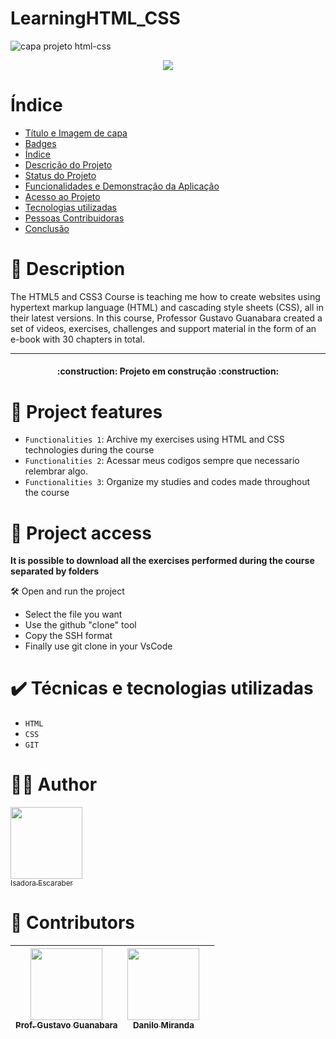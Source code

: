 # LearningHTML_CSS

 ![capa projeto html-css](https://github.com/IsaEscaraber/LearningHTML_CSS/assets/60775472/429dff0d-0042-4c51-9406-a7961a05d74f)

 <p align="center"><img loading="lazy" src="http://img.shields.io/static/v1?label=STATUS&message=EM%20DESENVOLVIMENTO&color=GREEN&style=for-the-badge"/>
</p>

# Índice 

* [Título e Imagem de capa](#Título-e-Imagem-de-capa)
* [Badges](#badges)
* [Índice](#índice)
* [Descrição do Projeto](#descrição-do-projeto)
* [Status do Projeto](#status-do-Projeto)
* [Funcionalidades e Demonstração da Aplicação](#funcionalidades-e-demonstração-da-aplicação)
* [Acesso ao Projeto](#acesso-ao-projeto)
* [Tecnologias utilizadas](#tecnologias-utilizadas)
* [Pessoas Contribuidoras](#pessoas-contribuidoras)
* [Conclusão](#conclusão)

# 📖 Description

 The HTML5 and CSS3 Course is teaching me how to create websites using hypertext markup language (HTML) and cascading style sheets (CSS), all in their latest versions. In this course, Professor Gustavo Guanabara created a set of videos, exercises, challenges and support material in the form of an e-book with 30 chapters in total.


---
<h4 align="center"> 
    :construction:  Projeto em construção  :construction:
</h4>

#  :hammer: Project features

- `Functionalities 1`: Archive my exercises using HTML and CSS technologies during the course
- `Functionalities 2`: Acessar meus codigos sempre que necessario relembrar algo.
- `Functionalities 3`: Organize my studies and codes made throughout the course

  
# 📁 Project access

**It is possible to download all the exercises performed during the course separated by folders**

 🛠️ Open and run the project

  - Select the file you want
  - Use the github "clone" tool
  - Copy the SSH format
  - Finally use git clone in your VsCode

# ✔️ Técnicas e tecnologias utilizadas

- ``HTML``
- ``CSS``
- ``GIT``

# 👋🤓	Author

 [<img loading="lazy" src="https://avatars.githubusercontent.com/u/60775472?v=4" width=115><br><sub>Isadora Escaraber</sub>](https://github.com/IsaEscaraber) 

# 🤝	Contributors

| [<img loading="lazy" src="https://avatars.githubusercontent.com/u/8683378?v=4" width=115><br><sub>Prof. Gustavo Guanabara</sub>](https://github.com/gustavoguanabara) |  [<img loading="lazy" src="https://avatars.githubusercontent.com/u/60451984?v=4" width=115><br><sub>Danilo Miranda</sub>](https://github.com/danktt) |   |
| :---: | :---: | :---: |
